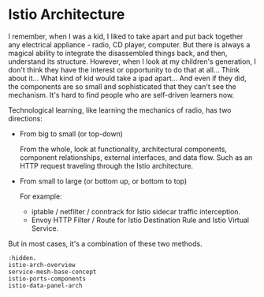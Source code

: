 # Istio Architecture

I remember, when I was a kid, I liked to take apart and put back together any electrical appliance - radio, CD player, computer. But there is always a magical ability to integrate the disassembled things back, and then, understand its structure. However, when I look at my children's generation, I don't think they have the interest or opportunity to do that at all... Think about it... What kind of kid would take a ipad apart... And even if they did, the components are so small and sophisticated that they can't see the mechanism. It's hard to find people who are self-driven learners now.

Technological learning, like learning the mechanics of radio, has two directions:

- From big to small (or top-down)

  From the whole, look at functionality, architectural components, component relationships, external interfaces, and data flow. Such as an HTTP request traveling through the Istio architecture.

- From small to large (or bottom up, or bottom to top)

  For example:

  - iptable / netfilter / conntrack for Istio sidecar traffic interception.
  - Envoy HTTP Filter / Route for Istio Destination Rule and Istio Virtual Service.

But in most cases, it's a combination of these two methods.



```{toctree}
:hidden.
istio-arch-overview
service-mesh-base-concept
istio-ports-components
istio-data-panel-arch
```


